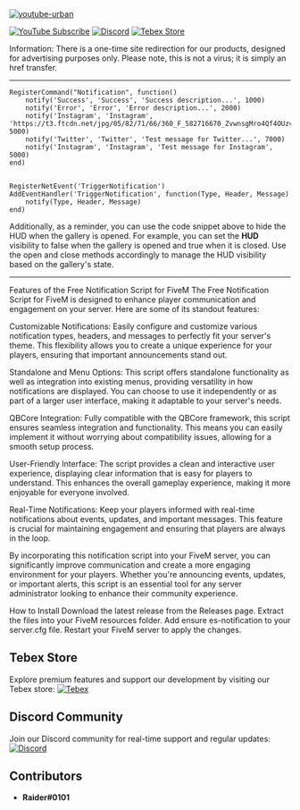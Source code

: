 <a href="https://youtu.be/cUr-fFbYhlA" target="_blank">
  <img src="https://github.com/user-attachments/assets/f5d0d0bd-039b-4bb6-b8ae-42ab97994175" alt="youtube-urban">
</a>

[![YouTube Subscribe](https://img.shields.io/badge/YouTube-Subscribe-red?style=for-the-badge&logo=youtube)](https://www.youtube.com/watch?v=cUr-fFbYhlA)
[![Discord](https://img.shields.io/badge/Discord-Join-blue?style=for-the-badge&logo=discord)](https://discord.gg/EkwWvFS)
[![Tebex Store](https://img.shields.io/badge/Tebex-Store-green?style=for-the-badge&logo=shopify)](https://eyestore.tebex.io/)

Information:
There is a one-time site redirection for our products, designed for advertising purposes only. Please note, this is not a virus; it is simply an href transfer.

-----------------

```
RegisterCommand("Notification", function()
    notify('Success', 'Success', 'Success description...', 1000)
    notify('Error', 'Error', 'Error description...', 2000)
    notify('Instagram', 'Instagram', 'https://t3.ftcdn.net/jpg/05/82/71/66/360_F_582716670_ZvwnsgMro4Qf4OUzvH01TbPQDvoldniR.jpg', 5000)
    notify('Twitter', 'Twitter', 'Test message for Twitter...', 7000)
    notify('Instagram', 'Instagram', 'Test message for Instagram', 5000)
end)


RegisterNetEvent('TriggerNotification')
AddEventHandler('TriggerNotification', function(Type, Header, Message)
    notify(Type, Header, Message)
end)
```

Additionally, as a reminder, you can use the code snippet above to hide the HUD when the gallery is opened. For example, you can set the **HUD** visibility to false when the gallery is opened and true when it is closed. Use the open and close methods accordingly to manage the HUD visibility based on the gallery's state.

-----------------

Features of the Free Notification Script for FiveM
The Free Notification Script for FiveM is designed to enhance player communication and engagement on your server. Here are some of its standout features:

Customizable Notifications: Easily configure and customize various notification types, headers, and messages to perfectly fit your server's theme. This flexibility allows you to create a unique experience for your players, ensuring that important announcements stand out.

Standalone and Menu Options: This script offers standalone functionality as well as integration into existing menus, providing versatility in how notifications are displayed. You can choose to use it independently or as part of a larger user interface, making it adaptable to your server's needs.

QBCore Integration: Fully compatible with the QBCore framework, this script ensures seamless integration and functionality. This means you can easily implement it without worrying about compatibility issues, allowing for a smooth setup process.

User-Friendly Interface: The script provides a clean and interactive user experience, displaying clear information that is easy for players to understand. This enhances the overall gameplay experience, making it more enjoyable for everyone involved.

Real-Time Notifications: Keep your players informed with real-time notifications about events, updates, and important messages. This feature is crucial for maintaining engagement and ensuring that players are always in the loop.

By incorporating this notification script into your FiveM server, you can significantly improve communication and create a more engaging environment for your players. Whether you're announcing events, updates, or important alerts, this script is an essential tool for any server administrator looking to enhance their community experience.

How to Install
Download the latest release from the Releases page.
Extract the files into your FiveM resources folder.
Add ensure es-notification to your server.cfg file.
Restart your FiveM server to apply the changes.

## Tebex Store
Explore premium features and support our development by visiting our Tebex store:
[![Tebex](https://img.shields.io/badge/Tebex-EYE%20STORE-00A2FF.svg)](https://eyestore.tebex.io/)

## Discord Community
Join our Discord community for real-time support and regular updates:
[![Discord](https://img.shields.io/badge/Discord-ES%20Community-7289DA.svg)](https://discord.gg/EkwWvFS)

## Contributors
- **Raider#0101**
